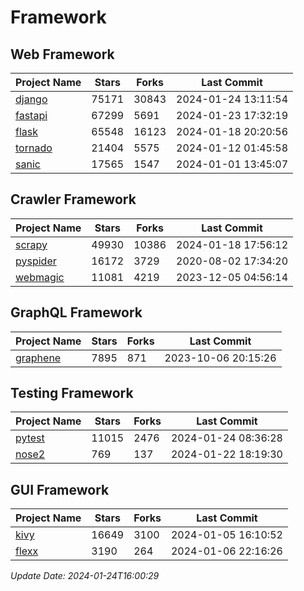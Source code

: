 # Framework

## Web Framework
| Project Name | Stars | Forks | Last Commit |
| ------------ | ----- | ----- | ----------- |
| [django](https://github.com/django/django) | 75171 | 30843 | 2024-01-24 13:11:54 |
| [fastapi](https://github.com/tiangolo/fastapi) | 67299 | 5691 | 2024-01-23 17:32:19 |
| [flask](https://github.com/pallets/flask) | 65548 | 16123 | 2024-01-18 20:20:56 |
| [tornado](https://github.com/tornadoweb/tornado) | 21404 | 5575 | 2024-01-12 01:45:58 |
| [sanic](https://github.com/sanic-org/sanic) | 17565 | 1547 | 2024-01-01 13:45:07 |

## Crawler Framework
| Project Name | Stars | Forks | Last Commit |
| ------------ | ----- | ----- | ----------- |
| [scrapy](https://github.com/scrapy/scrapy) | 49930 | 10386 | 2024-01-18 17:56:12 |
| [pyspider](https://github.com/binux/pyspider) | 16172 | 3729 | 2020-08-02 17:34:20 |
| [webmagic](https://github.com/code4craft/webmagic) | 11081 | 4219 | 2023-12-05 04:56:14 |

## GraphQL Framework
| Project Name | Stars | Forks | Last Commit |
| ------------ | ----- | ----- | ----------- |
| [graphene](https://github.com/graphql-python/graphene) | 7895 | 871 | 2023-10-06 20:15:26 |

## Testing Framework
| Project Name | Stars | Forks | Last Commit |
| ------------ | ----- | ----- | ----------- |
| [pytest](https://github.com/pytest-dev/pytest) | 11015 | 2476 | 2024-01-24 08:36:28 |
| [nose2](https://github.com/nose-devs/nose2) | 769 | 137 | 2024-01-22 18:19:30 |

## GUI Framework
| Project Name | Stars | Forks | Last Commit |
| ------------ | ----- | ----- | ----------- |
| [kivy](https://github.com/kivy/kivy) | 16649 | 3100 | 2024-01-05 16:10:52 |
| [flexx](https://github.com/flexxui/flexx) | 3190 | 264 | 2024-01-06 22:16:26 |

*Update Date: 2024-01-24T16:00:29*